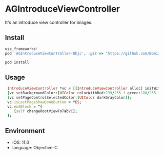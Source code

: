 # AGIntroduceViewController
It's an introduce view controller for images.

## Install
```ruby
use_frameworks!
pod 'AGIntroduceViewController-Objc', :git => "https://github.com/Bomiishere/AGIntroduceViewController.git"
```
```ruby
pod install
```

## Usage
```ruby
 IntroduceViewController *vc = [[IntroduceViewController alloc] initWithImages:images];
 [vc setBackgroundColor:[UIColor colorWithRed:239/255.f green:188/255.f blue:18/255.f alpha:1.0]];
 [vc setPageControlSelectedColor:[UIColor darkGrayColor]];
 vc.isLastPageShowDoneButton = YES;
 vc.endBlock = ^{
    [self changeRootViewToTabVC];
 };
```

## Environment
* iOS: 11.0
* language: Objective-C
